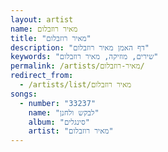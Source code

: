 ```yaml
---
layout: artist
name: מאיר רוזבלום
title: "מאיר רוזבלום"
description: "דף האמן מאיר רוזבלום"
keywords: "שירים, מוזיקה, מאיר רוזבלום"
permalink: /artists/מאיר-רוזבלום/
redirect_from:
  - /artists/list/מאיר רוזבלום
songs:
  - number: "33237"
    name: "לבקש ולחנן"
    album: "סינגלים"
    artist: "מאיר רוזבלום"
---
```

